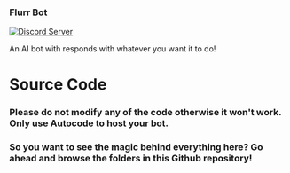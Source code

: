 ### Flurr Bot

[![Discord Server](https://img.shields.io/discord/961126057744941116?logo=discord&logoColor=ffffff&color=7389D8)](https://discord.gg/yEGdATHKyp)

An AI bot with responds with whatever you want it to do!

# Source Code

<h3>Please do not modify any of the code otherwise it won't work. Only use Autocode to host your bot.<h3/>
  
So you want to see the magic behind everything here? Go ahead and browse the folders in this Github repository!
